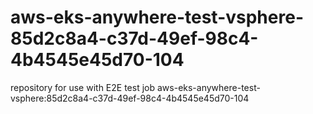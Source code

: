 # aws-eks-anywhere-test-vsphere-85d2c8a4-c37d-49ef-98c4-4b4545e45d70-104
repository for use with E2E test job aws-eks-anywhere-test-vsphere:85d2c8a4-c37d-49ef-98c4-4b4545e45d70-104
